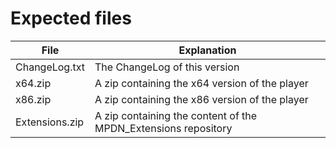 # Expected files

File  			| Explanation
------------- 	| -------------
ChangeLog.txt  	| The ChangeLog of this version
x64.zip 		| A zip containing the x64 version of the player
x86.zip 		| A zip containing the x86 version of the player
Extensions.zip  | A zip containing the content of the MPDN_Extensions repository	